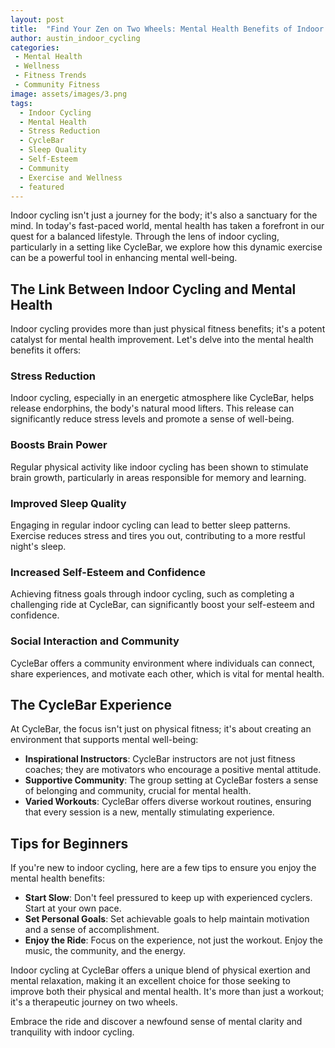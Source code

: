 ```yaml
---
layout: post
title:  "Find Your Zen on Two Wheels: Mental Health Benefits of Indoor Cycling"
author: austin_indoor_cycling
categories:
 - Mental Health
 - Wellness
 - Fitness Trends
 - Community Fitness
image: assets/images/3.png
tags:
  - Indoor Cycling
  - Mental Health
  - Stress Reduction
  - CycleBar
  - Sleep Quality
  - Self-Esteem
  - Community
  - Exercise and Wellness
  - featured
---
```


Indoor cycling isn't just a journey for the body; it's also a sanctuary for the mind. In today's fast-paced world, mental health has taken a forefront in our quest for a balanced lifestyle. Through the lens of indoor cycling, particularly in a setting like CycleBar, we explore how this dynamic exercise can be a powerful tool in enhancing mental well-being.

## The Link Between Indoor Cycling and Mental Health

Indoor cycling provides more than just physical fitness benefits; it's a potent catalyst for mental health improvement. Let's delve into the mental health benefits it offers:

### Stress Reduction

Indoor cycling, especially in an energetic atmosphere like CycleBar, helps release endorphins, the body's natural mood lifters. This release can significantly reduce stress levels and promote a sense of well-being.

### Boosts Brain Power

Regular physical activity like indoor cycling has been shown to stimulate brain growth, particularly in areas responsible for memory and learning.

### Improved Sleep Quality

Engaging in regular indoor cycling can lead to better sleep patterns. Exercise reduces stress and tires you out, contributing to a more restful night's sleep.

### Increased Self-Esteem and Confidence

Achieving fitness goals through indoor cycling, such as completing a challenging ride at CycleBar, can significantly boost your self-esteem and confidence.

### Social Interaction and Community

CycleBar offers a community environment where individuals can connect, share experiences, and motivate each other, which is vital for mental health.

## The CycleBar Experience

At CycleBar, the focus isn't just on physical fitness; it's about creating an environment that supports mental well-being:

- **Inspirational Instructors**: CycleBar instructors are not just fitness coaches; they are motivators who encourage a positive mental attitude.
- **Supportive Community**: The group setting at CycleBar fosters a sense of belonging and community, crucial for mental health.
- **Varied Workouts**: CycleBar offers diverse workout routines, ensuring that every session is a new, mentally stimulating experience.

## Tips for Beginners

If you're new to indoor cycling, here are a few tips to ensure you enjoy the mental health benefits:

- **Start Slow**: Don't feel pressured to keep up with experienced cyclers. Start at your own pace.
- **Set Personal Goals**: Set achievable goals to help maintain motivation and a sense of accomplishment.
- **Enjoy the Ride**: Focus on the experience, not just the workout. Enjoy the music, the community, and the energy.

Indoor cycling at CycleBar offers a unique blend of physical exertion and mental relaxation, making it an excellent choice for those seeking to improve both their physical and mental health. It's more than just a workout; it's a therapeutic journey on two wheels.

Embrace the ride and discover a newfound sense of mental clarity and tranquility with indoor cycling.
